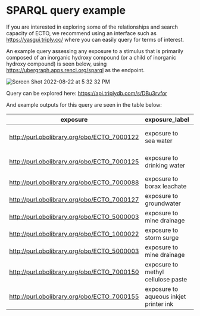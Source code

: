 # SPARQL query example 

If you are interested in exploring some of the relationships and search capacity of ECTO, we recommend using an interface such as https://yasgui.triply.cc/ where you can easily query for terms of interest.

An example query assessing any exposure to a stimulus that is primarily composed of an inorganic hydroxy compound (or a child of inorganic hydroxy compound) is seen below, using https://ubergraph.apps.renci.org/sparql as the endpoint.

![Screen Shot 2022-08-22 at 5 32 32 PM](https://user-images.githubusercontent.com/49169837/186030373-e5e1b60b-98a7-4c57-a100-ce42dd65547f.png)

Query can be explored here: https://api.triplydb.com/s/DBu3rvfor

And example outputs for this query are seen in the table below:


<html xmlns:v="urn:schemas-microsoft-com:vml"
xmlns:o="urn:schemas-microsoft-com:office:office"
xmlns:x="urn:schemas-microsoft-com:office:excel"
xmlns="http://www.w3.org/TR/REC-html40">

<head>

<meta name=ProgId content=Excel.Sheet>
<meta name=Generator content="Microsoft Excel 15">
<link id=Main-File rel=Main-File
href="file:////Users/laurenchan/Library/Group%20Containers/UBF8T346G9.Office/TemporaryItems/msohtmlclip/clip.htm">
<link rel=File-List
href="file:////Users/laurenchan/Library/Group%20Containers/UBF8T346G9.Office/TemporaryItems/msohtmlclip/clip_filelist.xml">

<!--table
	{mso-displayed-decimal-separator:"\.";
	mso-displayed-thousand-separator:"\,";}
@page
	{margin:1.0in .75in 1.0in .75in;
	mso-header-margin:.5in;
	mso-footer-margin:.5in;}
tr
	{mso-height-source:auto;}
col
	{mso-width-source:auto;}
br
	{mso-data-placement:same-cell;}
td
	{padding-top:1px;
	padding-right:1px;
	padding-left:1px;
	mso-ignore:padding;
	color:black;
	font-size:12.0pt;
	font-weight:400;
	font-style:normal;
	text-decoration:none;
	font-family:Calibri, sans-serif;
	mso-font-charset:0;
	mso-number-format:General;
	text-align:general;
	vertical-align:bottom;
	border:none;
	mso-background-source:auto;
	mso-pattern:auto;
	mso-protection:locked visible;
	white-space:nowrap;
	mso-rotate:0;}
-->

</head>

<body link="#0563C1" vlink="#954F72">



exposure | exposure_label | stimulus | label_stimulus | component | label_component
-- | -- | -- | -- | -- | --
http://purl.obolibrary.org/obo/ECTO_7000122 | exposure to sea water | http://purl.obolibrary.org/obo/ENVO_00002010 | saline water | http://purl.obolibrary.org/obo/CHEBI_52625 | inorganic hydroxy compound
http://purl.obolibrary.org/obo/ECTO_7000125 | exposure to drinking water | http://purl.obolibrary.org/obo/ENVO_00002011 | fresh water | http://purl.obolibrary.org/obo/CHEBI_52625 | inorganic hydroxy compound
http://purl.obolibrary.org/obo/ECTO_7000088 | exposure to borax leachate | http://purl.obolibrary.org/obo/ENVO_00002141 | leachate | http://purl.obolibrary.org/obo/CHEBI_15377 | water
http://purl.obolibrary.org/obo/ECTO_7000127 | exposure to groundwater | http://purl.obolibrary.org/obo/ENVO_00005792 | underground water | http://purl.obolibrary.org/obo/CHEBI_15377 | water
http://purl.obolibrary.org/obo/ECTO_5000003 | exposure to mine drainage | http://purl.obolibrary.org/obo/ENVO_01000618 | lotic water body | http://purl.obolibrary.org/obo/CHEBI_15377 | water
http://purl.obolibrary.org/obo/ECTO_1000022 | exposure to storm surge | http://purl.obolibrary.org/obo/ENVO_01000711 | coastal flood | http://purl.obolibrary.org/obo/CHEBI_15377 | water
http://purl.obolibrary.org/obo/ECTO_5000003 | exposure to mine drainage | http://purl.obolibrary.org/obo/ENVO_00001996 | mine drainage | http://purl.obolibrary.org/obo/CHEBI_15377 | water
http://purl.obolibrary.org/obo/ECTO_7000150 | exposure to methyl cellulose paste | http://purl.obolibrary.org/obo/ENVO_03510056 | methyl cellulose paste | http://purl.obolibrary.org/obo/CHEBI_52625 | inorganic hydroxy compound
http://purl.obolibrary.org/obo/ECTO_7000155 | exposure to aqueous inkjet printer ink | http://purl.obolibrary.org/obo/ENVO_03510062 | aqueous inkjet printer ink | http://purl.obolibrary.org/obo/CHEBI_52625 | inorganic hydroxy compound



</body>

</html>
